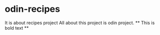 # odin-recipes
It is about recipes project
All about this project is odin project.
** This is bold text **